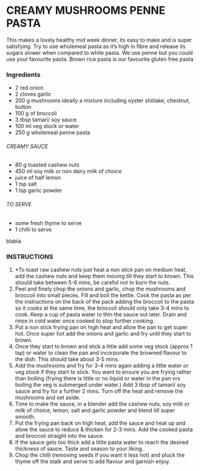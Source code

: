 # CREAMY MUSHROOMS PENNE PASTA
This makes a lovely healthy mid week dinner, its easy to make and is super satisfying. Try to use wholemeal pasta as it’s high in fibre and release its sugars slower when compared to white pasta. We use penne but you could use your favourite pasta. Brown rice pasta is our favourite gluten free pasta


### Ingredients 
* 2 red onion
* 2 cloves garlic
* 200 g mushrooms ideally a mixture including oyster shiitake, chestnut, button
* 100 g of broccoli
* 3 tbsp tamari/ soy sauce
* 100 ml veg stock or water
* 250 g wholemeal penne pasta
###### CREAMY SAUCE
* 80 g toasted cashew nuts
* 450 ml soy milk or non dairy milk of choice
* juice of half lemon
* 1 tsp salt
* 1 tsp garlic powder
###### TO SERVE
* some fresh thyme to serve
* 1 chilli to serve

blabla


### INSTRUCTIONS
 
1. *To toast raw cashew nuts just heat a non stick pan on medium heat, add the cashew nuts and keep them moving till they start to brown. This should take between 5-6 mins, be careful not to burn the nuts.
2. Peel and finely chop the onions and garlic, chop the mushrooms and broccoli into small pieces. Fill and boil the kettle. Cook the pasta as per the instructions on the back of the pack adding the broccoli to the pasta so it cooks at the same time, the broccoli should only take 3-4 mins to cook. Keep a cup of pasta water to thin the sauce out later.
Drain and rinse in cold water once cooked to stop further cooking.
3. Put a non stick frying pan on high heat and allow the pan to get super hot. Once super hot add the onions and garlic and fry until they start to brown.
4. Once they start to brown and stick a little add some veg stock (approx 1 tsp) or water to clean the pan and incorporate the browned flavour to the dish. This should take about 3-5 mins.
5. Add the mushrooms and fry for 3-4 mins again adding a little water or veg stock if they start to stick. You want to ensure you are frying rather than boiling (frying there is little or no liquid or water in the pan vrs boiling the veg is submerged under water.) Add 3 tbsp of tamari/ soy sauce and fry for a further 2 mins. Turn off the heat and remove the mushrooms and set aside.
6. Time to make the sauce, in a blender add the cashew nuts, soy milk or milk of choice, lemon, salt and garlic powder and blend till super smooth.
7. Put the frying pan back on high heat, add the sauce and heat up and allow the sauce to reduce & thicken for 2-3 mins. Add the cooked pasta and broccoli straight into the sauce.
8. If the sauce gets too thick add a little pasta water to reach the desired thickness of sauce. Taste and season to your liking.
9. Chop the chilli (removing seeds if you want it less hot) and pluck the thyme off the stalk and serve to add flavour and garnish
enjoy.
